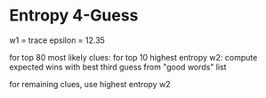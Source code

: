 

Entropy 4-Guess
===============

w1 = trace
epsilon = 12.35

for top 80 most likely clues:
    for top 10 highest entropy w2:
        compute expected wins with best third guess from "good words" list

for remaining clues, use highest entropy w2

